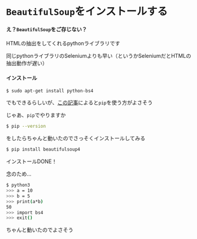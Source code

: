 # `BeautifulSoup`をインストールする



#### え？`BeautifulSoup`をご存じない？

HTMLの抽出をしてくれるpythonライブラリです

同じpythonライブラリのSeleniumよりも早い（というかSeleniumだとHTMLの抽出動作が遅い）



#### インストール

```bash
$ sudo apt-get install python-bs4
```

でもできるらしいが、[この記事](https://pcl.solima.net/pyblog/archives/163)によると`pip`を使う方がよさそう

じゃあ、`pip`でやりますか

```bash
$ pip --version
```

をしたらちゃんと動いたのでさっそくインストールしてみる

```bash
$ pip install beautifulsoup4
```

インストールDONE！



念のため...

```bash
$ python3
>>> a = 10
>>> b = 5
>>> print(a*b)
50
>>> import bs4
>>> exit()
```

ちゃんと動いたのでよさそう

